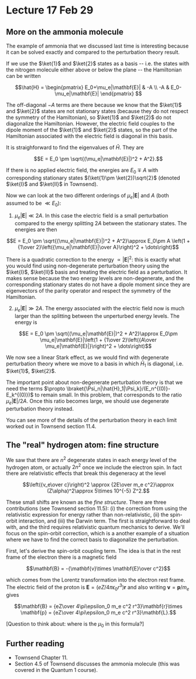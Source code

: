 # Lecture 17 Feb 29

## More on the ammonia molecule


The example of ammonia that we discussed last time is interesting because it can be solved exactly and compared to the perturbation theory result.

If we use the $\ket{1}$ and $\ket{2}$ states as a basis -- i.e. the states with the nitrogen molecule either above or below the plane -- the Hamiltonian can be written

$$\hat{H} = \begin{pmatrix}
E_0+\mu_e|\mathbf{E}| & -A \\
-A & E_0-\mu_e|\mathbf{E}| 
\end{pmatrix}
$$

The off-diagonal $-A$ terms are there because we know that the $\ket{1}$ and $\ket{2}$ states are not stationary states (because they do not respect the symmetry of the Hamiltonian), so $\ket{1}$ and $\ket{2}$ do not diagonalize the Hamiltonian. However, the electric field couples to the dipole moment of the $\ket{1}$ and $\ket{2}$ states, so the part of the Hamiltonian associated with the electric field is diagonal in this basis.

It is straighforward to find the eigenvalues of $\hat{H}$. They are

$$E = E_0 \pm \sqrt{(\mu_e|\mathbf{E}|)^2 + A^2}.$$

If there is no applied electric field, the energies are $E_0\mp A$ with corresponding stationary states $(\ket{1}\pm \ket{2})\sqrt{2}$ (denoted $\ket{I}$ and $\ket{II}$ in Townsend).

Now we can look at the two different orderings of $\mu_e|\mathbf{E}|$ and $A$ (both assumed to be $\ll E_0$):

1. $\mu_e|\mathbf{E}|\ll 2A$. In this case the electric field is a small perturbation compared to the energy splitting $2A$ between the stationary states. The energies are then

$$E = E_0 \pm \sqrt{(\mu_e|\mathbf{E}|)^2 + A^2}\approx  E_0\pm A \left(1 + {1\over 2}\left({\mu_e|\mathbf{E}|\over A}\right)^2 + \dots\right)$$

There is a quadratic correction to the energy $\propto |\mathbf{E}|^2$: this is exactly what you would find using non-degenerate perturbation theory using the $\ket{I}$, $\ket{II}$ basis and treating the electric field as a perturbation. It makes sense because the two energy levels are non-degenerate, and the corresponding stationary states do not have a dipole moment since they are eigenvectors of the parity operator and respect the symmetry of the Hamiltonian.


2. $\mu_e|\mathbf{E}|\gg 2A$. The energy associated with the electric field now is much larger than the splitting between the unperturbed energy levels. The energy is

$$E = E_0 \pm \sqrt{(\mu_e|\mathbf{E}|)^2 + A^2}\approx  E_0\pm \mu_e|\mathbf{E}|\left(1 + {1\over 2}\left({A\over \mu_e|\mathbf{E}|}\right)^2 + \dots\right)$$

We now see a linear Stark effect, as we would find with degenerate perturbation theory where we move to a basis in which $\hat{H}_1$ is diagonal, i.e. $\ket{1}$, $\ket{2}$. 

The important point about non-degenerate perturbation theory is that we need the terms $\propto \braket{\Psi_n|\hat{H}_1|\Psi_k}/(E_n^{(0)}-E_k^{(0)})$ to remain small. In this problem, that corresponds to the ratio $\mu_e|\mathbf{E}|/2A$. Once this ratio becomes large, we should use degenerate perturbation theory instead.

You can see more of the details of the perturbation theory in each limit worked out in Townsend section 11.4.


## The "real" hydrogen atom: fine structure

We saw that there are $n^2$ degenerate states in each energy level of the hydrogen atom, or actually $2n^2$ once we include the electron spin. In fact there are relativistic effects that break this degeneracy at the level 

$$\left({v_e\over c}\right)^2 \approx {2E\over m_e c^2}\approx (Z\alpha)^2\approx 5\times 10^{-5} Z^2.$$

These small shifts are known as the *fine structure*. There are three contributions (see Townsend section 11.5): (i) the correction from using the relativistic expression for energy rather than non-relativistic, (ii) the spin-orbit interaction, and (iii) the Darwin term. The first is straightforward to deal with, and the third requires relativistic quantum mechanics to derive. We'll focus on the spin-orbit correction, which is a another example of a situation where we have to find the correct basis to diagonalize the perturbation.

First, let's derive the spin-orbit coupling term. The idea is that in the rest frame of the electron there is a magnetic field 

$$\mathbf{B} = -{\mathbf{v}\times \mathbf{E}\over c^2}$$

which comes from the Lorentz transformation into the electron rest frame. The electric field of the proton is $\mathbf{E} = (eZ/4\pi \epsilon_0 r^3)\mathbf{r}$ and also writing $\mathbf{v} = \mathbf{p}/m_e$ gives

$$\mathbf{B} = {eZ\over 4\pi\epsilon_0 m_e c^2 r^3}\mathbf{r}\times \mathbf{p} = {eZ\over 4\pi\epsilon_0 m_e c^2 r^3}\mathbf{L}.$$

[Question to think about: where is the $\mu_0$ in this formula?]







## Further reading

- Townsend Chapter 11.
- Section 4.5 of Townsend discusses the ammonia molecule (this was covered in the Quantum 1 course).
